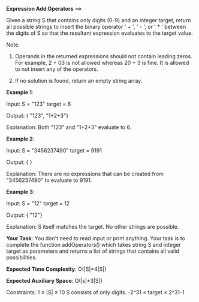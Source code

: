 **Expression Add Operators** ==>

Given a string S that contains only digits (0-9) and an integer target, return all possible strings to insert the binary operator ' + ', ' - ', or ' * ' between the digits of S so that the resultant expression evaluates to the target value.

Note:

1. Operands in the returned expressions should not contain leading zeros. For example, 2 + 03 is not allowed whereas 20 + 3 is fine. It is allowed to not insert any of the operators.

2. If no solution is found, return an empty string array.


**Example 1**:

Input: S = "123" target = 6

Output: { "1*2*3", "1+2+3"}

Explanation: Both "1*2*3" and "1+2+3" evaluate to 6.

**Example 2**:

Input: S = "3456237490" target = 9191

Output: { } 

Explanation: There are no expressions that can be created from "3456237490"  to evaluate to 9191.

**Example 3**:

Input: S = "12" target = 12

Output: { "12"} 

Explanation: S itself matches the target. No other strings are possible.

**Your Task**:
You don't need to read input or print anything. Your task is to complete the function addOperators() which takes string S and integer target as parameters and returns a list of strings that contains all valid possibilities.

**Expected Time Complexity**: O(|S|*4|S|)

**Expected Auxiliary Space**: O(|s|*3|S|)

Constraints:
1 ≤ |S| ≤ 10
S consists of only digits.
-2^31 ≤ target ≤ 2^31-1